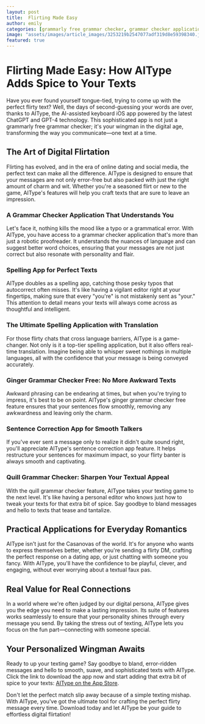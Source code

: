 ```yaml
---
layout: post
title:  Flirting Made Easy
author: emily
categories: [grammarly free grammar checker, grammar checker application, spelling app, spelling application, ginger grammar checker free, sentence correction app, quill grammar checker]
image: "assets/images/article_images/3253219b2547077adf319d8e59398340.jpg"
featured: true
---
```


# Flirting Made Easy: How AIType Adds Spice to Your Texts

Have you ever found yourself tongue-tied, trying to come up with the perfect flirty text? Well, the days of second-guessing your words are over, thanks to AIType, the AI-assisted keyboard iOS app powered by the latest ChatGPT and GPT-4 technology. This sophisticated app is not just a grammarly free grammar checker; it's your wingman in the digital age, transforming the way you communicate—one text at a time.

## The Art of Digital Flirtation

Flirting has evolved, and in the era of online dating and social media, the perfect text can make all the difference. AIType is designed to ensure that your messages are not only error-free but also packed with just the right amount of charm and wit. Whether you're a seasoned flirt or new to the game, AIType's features will help you craft texts that are sure to leave an impression.

### A Grammar Checker Application That Understands You

Let's face it, nothing kills the mood like a typo or a grammatical error. With AIType, you have access to a grammar checker application that's more than just a robotic proofreader. It understands the nuances of language and can suggest better word choices, ensuring that your messages are not just correct but also resonate with personality and flair.

### Spelling App for Perfect Texts

AIType doubles as a spelling app, catching those pesky typos that autocorrect often misses. It's like having a vigilant editor right at your fingertips, making sure that every "you're" is not mistakenly sent as "your." This attention to detail means your texts will always come across as thoughtful and intelligent.

### The Ultimate Spelling Application with Translation

For those flirty chats that cross language barriers, AIType is a game-changer. Not only is it a top-tier spelling application, but it also offers real-time translation. Imagine being able to whisper sweet nothings in multiple languages, all with the confidence that your message is being conveyed accurately.

### Ginger Grammar Checker Free: No More Awkward Texts

Awkward phrasing can be endearing at times, but when you're trying to impress, it's best to be on point. AIType's ginger grammar checker free feature ensures that your sentences flow smoothly, removing any awkwardness and leaving only the charm.

### Sentence Correction App for Smooth Talkers

If you've ever sent a message only to realize it didn't quite sound right, you'll appreciate AIType's sentence correction app feature. It helps restructure your sentences for maximum impact, so your flirty banter is always smooth and captivating.

### Quill Grammar Checker: Sharpen Your Textual Appeal

With the quill grammar checker feature, AIType takes your texting game to the next level. It's like having a personal editor who knows just how to tweak your texts for that extra bit of spice. Say goodbye to bland messages and hello to texts that tease and tantalize.

## Practical Applications for Everyday Romantics

AIType isn't just for the Casanovas of the world. It's for anyone who wants to express themselves better, whether you're sending a flirty DM, crafting the perfect response on a dating app, or just chatting with someone you fancy. With AIType, you'll have the confidence to be playful, clever, and engaging, without ever worrying about a textual faux pas.

## Real Value for Real Connections

In a world where we're often judged by our digital persona, AIType gives you the edge you need to make a lasting impression. Its suite of features works seamlessly to ensure that your personality shines through every message you send. By taking the stress out of texting, AIType lets you focus on the fun part—connecting with someone special.

## Your Personalized Wingman Awaits

Ready to up your texting game? Say goodbye to bland, error-ridden messages and hello to smooth, suave, and sophisticated texts with AIType. Click the link to download the app now and start adding that extra bit of spice to your texts: [AIType on the App Store](https://apps.apple.com/us/app/aitype-grammar-check-keyboard/id6469163944).

Don't let the perfect match slip away because of a simple texting mishap. With AIType, you've got the ultimate tool for crafting the perfect flirty message every time. Download today and let AIType be your guide to effortless digital flirtation!